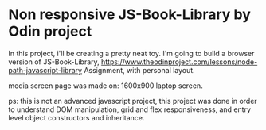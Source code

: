 # Non responsive JS-Book-Library by Odin project

In this project, i'll be creating a pretty neat toy. I'm going to build a browser version of JS-Book-Library, https://www.theodinproject.com/lessons/node-path-javascript-library Assignment, with personal layout.

media screen page was made on: 1600x900 laptop screen.

ps: this is not an advanced javascript project, this project was done in order to understand DOM manipulation, grid and flex responsiveness, and entry level object constructors and inheritance.
